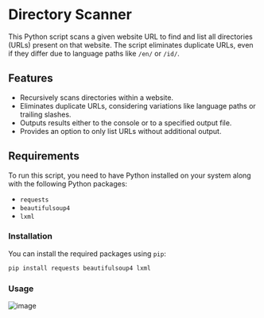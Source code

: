 # Directory Scanner

This Python script scans a given website URL to find and list all directories (URLs) present on that website. The script eliminates duplicate URLs, even if they differ due to language paths like `/en/` or `/id/`.

## Features

- Recursively scans directories within a website.
- Eliminates duplicate URLs, considering variations like language paths or trailing slashes.
- Outputs results either to the console or to a specified output file.
- Provides an option to only list URLs without additional output.

## Requirements

To run this script, you need to have Python installed on your system along with the following Python packages:

- `requests`
- `beautifulsoup4`
- `lxml`

### Installation

You can install the required packages using `pip`:

```bash
pip install requests beautifulsoup4 lxml
```
### Usage
![image](https://github.com/user-attachments/assets/7bdbbd24-723b-4327-8e1d-76495424f1c6)

